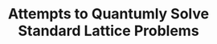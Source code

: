 ---
layout: page
title: Attempts to Quantumly Solve Standard Lattice Problems
pdf: /assets/pdf/LWE.pdf
description: With <a href="http://www.chenyilei.net/">Prof. Yilei Chen</a>, <a href="https://sites.google.com/view/qipengliu">Dr. Qipeng Liu</a> and <a href="https://tu-yaxin.github.io/">Yaxin Tu</a>. 
importance: 2
category: research
---